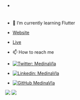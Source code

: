 - # <Vladimir Medina Miguel>

- 🌱 I’m currently learning Flutter
- [Website](https://kingtechnologies.in "Welcome")

- [Live](<https://kingtechnologies.in> "Live View")
- 📫 How to reach me 
- [![Twitter: MedinaVla](https://img.shields.io/twitter/follow/MedinaVla?style=social)](https://twitter.com/MedinaVla)
- [![Linkedin: MedinaVla](https://img.shields.io/badge/-MedinaVla-blue?style=flat-square&logo=Linkedin&logoColor=white&link=https://www.linkedin.com/in/-MedinaVla)](https://www.linkedin.com/in/MedinaVla)
- [![GitHub MedinaVla](https://img.shields.io/github/followers/MedinaVla?label=follow&style=social)](https://github.com/MedinaVla)

<img
  src="https://cr-ss-service.azurewebsites.net/api/ScreenShot?widget=summary&username=medinavla&badges=2&show-avatar=false&style=--header-bg-color:%23000;--border-radius:10px"
/>
<img
  src="https://cr-skills-chart-widget.azurewebsites.net/api/api?username=medinavla"
/>



<!---
MedinaVla/MedinaVla is a ✨ special ✨ repository because its `README.md` (this file) appears on your GitHub profile.
You can click the Preview link to take a look at your changes.
--->
